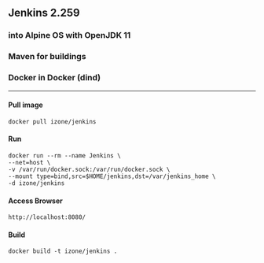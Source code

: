 ## Jenkins 2.259
### into Alpine OS with OpenJDK 11
### Maven for buildings
### Docker in Docker (dind)
-----

#### Pull image
```
docker pull izone/jenkins
```

#### Run
```
docker run --rm --name Jenkins \
--net=host \
-v /var/run/docker.sock:/var/run/docker.sock \
--mount type=bind,src=$HOME/jenkins,dst=/var/jenkins_home \
-d izone/jenkins
```
#### Access Browser
```
http://localhost:8080/
```

#### Build
```
docker build -t izone/jenkins .
```

